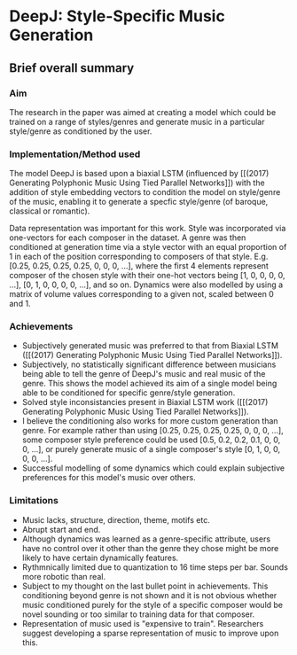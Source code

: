 # DeepJ: Style-Specific Music Generation

## Brief overall summary
### Aim
The research in the paper was aimed at creating a model which could be trained on a range of styles/genres and generate music in a particular style/genre as conditioned by the user.

### Implementation/Method used
The model DeepJ is based upon a biaxial LSTM (influenced by [[(2017) Generating Polyphonic Music Using Tied Parallel Networks]]) with the addition of style embedding vectors to condition the model on style/genre of the music, enabling it to generate a specfic style/genre (of baroque, classical or romantic).

Data representation was important for this work. Style was incorporated via one-vectors for each composer in the dataset. A genre was then conditioned at generation time via a style vector with an equal proportion of 1 in each of the position corresponding to composers of that style. E.g. [0.25, 0.25, 0.25, 0.25, 0, 0, 0, ...], where the first 4 elements represent composer of the chosen style with their one-hot vectors being [1, 0, 0, 0, 0, ...], [0, 1, 0, 0, 0, 0, ...], and so on. Dynamics were also modelled by using a matrix of volume values corresponding to a given not, scaled between 0 and 1.

### Achievements
- Subjectively generated music was preferred to that from Biaxial LSTM ([[(2017) Generating Polyphonic Music Using Tied Parallel Networks]]).
- Subjectively, no statistically significant difference between musicians being able to tell the genre of DeepJ's music and real music of the genre. This shows the model achieved its aim of a single model being able to be conditioned for specific genre/style generation.
- Solved style inconsistancies present in Biaxial LSTM work ([[(2017) Generating Polyphonic Music Using Tied Parallel Networks]]).
- I believe the conditioning also works for more custom generation than genre. For example rather than using [0.25, 0.25, 0.25, 0.25, 0, 0, 0, ...], some composer style preference could be used [0.5, 0.2, 0.2, 0.1, 0, 0, 0, ...], or purely generate music of a single composer's style [0, 1, 0, 0, 0, 0, ...].
- Successful modelling of some dynamics which could explain subjective preferences for this model's music over others.

### Limitations
- Music lacks, structure, direction, theme, motifs etc.
- Abrupt start and end.
- Although dynamics was learned as a genre-specific attribute, users have no control over it other than the genre they chose might be more likely to have certain dynamically features.
- Rythmnically limited due to quantization to 16 time steps per bar. Sounds more robotic than real.
- Subject to my thought on the last bullet point in achievements. This conditioning beyond genre is not shown and it is not obvious whether music conditioned purely for the style of a specific composer would be novel sounding or too similar to training data for that composer.
- Representation of music used is "expensive to train". Researchers suggest developing a sparse representation of music to improve upon this.